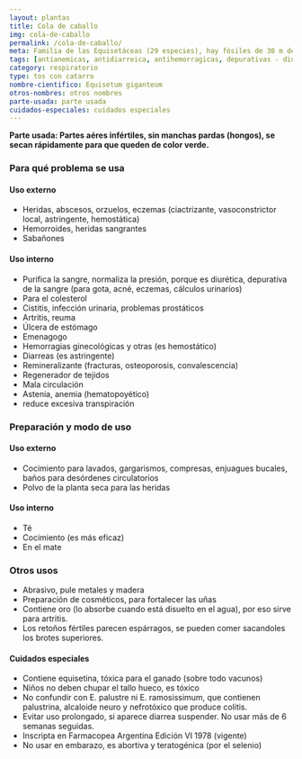 ```yaml
---
layout: plantas
title: Cola de caballo
img: cola-de-caballo
permalink: /cola-de-caballo/
meta: Familia de las Equisetáceas (29 especies), hay fósiles de 30 m de alto. Son reliquias botánicas, no tienen flores ni semillas sino esporos. Tiene rizomas y tallos articulados. Brotes fértiles e infértiles.
tags: [antianemicas, antidiarreica, antihemorragicas, depurativas - diureticas]
category: respiratorio
type: tos con catarro
nombre-cientifico: Equisetum giganteum
otros-nombres: otros nombres
parte-usada: parte usada
cuidados-especiales: cuidados especiales
---
```



<b>Parte usada: Partes aéres infértiles, sin manchas pardas (hongos), se secan rápidamente para que queden de color verde.</b>

<h3>Para qué problema se usa</h3>
<h4>Uso externo</h4>
<ul>
<li>Heridas, abscesos, orzuelos, eczemas (ciactrizante, vasoconstrictor local, astringente, hemostática)</li>
<li>Hemorroides, heridas sangrantes</li>
<li>Sabañones</li>
</ul>

<h4>Uso interno</h4>
<ul>
<li>Purifica la sangre, normaliza la presión, porque es diurética, depurativa de la sangre (para gota, acné, eczemas, cálculos urinarios)</li>
<li>Para el colesterol</li>
<li>Cistitis, infección urinaria, problemas prostáticos</li>
<li>Artritis, reuma</li>
<li>Úlcera de estómago</li>
<li>Emenagogo</li>
<li>Hemorragias ginecológicas y otras (es hemostático)</li>
<li>Diarreas (es astringente)</li>
<li>Remineralizante (fracturas, osteoporosis, convalescencia)</li>
<li>Regenerador de tejidos</li>
<li>Mala circulación</li>
<li>Astenia, anemia (hematopoyético)</li>
<li>reduce excesiva transpiración</li>
</ul>

<h3>Preparación y modo de uso</h3>

<h4>Uso externo</h4>
<ul>
<li>Cocimiento para lavados, gargarismos, compresas, enjuagues bucales, baños para desórdenes circulatorios</li>
<li>Polvo de la planta seca para las heridas</li>
</ul>

<h4>Uso interno</h4>
<ul>
<li>Té</li>
<li>Cocimiento (es más eficaz)</li>
<li>En el mate</li>
</ul>

<h3>Otros usos</h3>
<ul>
<li>Abrasivo, pule metales y madera</li>
<li>Preparación de cosméticos, para fortalecer las uñas</li>
<li>Contiene oro (lo absorbe cuando está disuelto en el agua), por eso sirve para artritis.</li>
<li>Los retoños fértiles parecen espárragos, se pueden comer sacandoles los brotes superiores.</li>
</ul>

<h4>Cuidados especiales</h4>
<ul>
<li>Contiene equisetina, tóxica para el ganado (sobre todo vacunos)</li>
<li>Niños no deben chupar el tallo hueco, es tóxico</li>
<li>No confundir con E. palustre ni E. ramosissimum, que contienen palustrina, alcaloide neuro y nefrotóxico que produce colitis.</li>
<li>Evitar uso prolongado, si aparece diarrea suspender. No usar más de 6 semanas seguidas.</li>
<li>Inscripta en Farmacopea Argentina Edición VI 1978 (vigente)</li>
<li>No usar en embarazo, es abortiva y teratogénica (por el selenio)</li>
</ul>